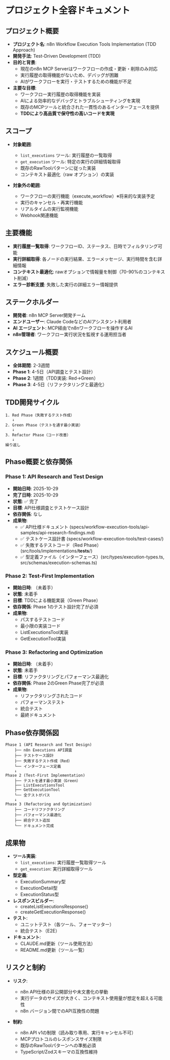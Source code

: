# プロジェクト全容ドキュメント

## プロジェクト概要
- **プロジェクト名**: n8n Workflow Execution Tools Implementation (TDD Approach)
- **開発手法**: Test-Driven Development (TDD)
- **目的と背景**:
  - 現在のn8n MCP Serverはワークフローの作成・更新・削除のみ対応
  - 実行履歴の取得機能がないため、デバッグが困難
  - AIがワークフローを実行・テストするための機能が不足
- **主要な目標**:
  - ワークフロー実行履歴の取得機能を実装
  - AIによる効率的なデバッグとトラブルシューティングを実現
  - 既存のMCPツールと統合された一貫性のあるインターフェースを提供
  - **TDDにより高品質で保守性の高いコードを実現**

## スコープ
- **対象範囲**:
  - `list_executions` ツール: 実行履歴の一覧取得
  - `get_execution` ツール: 特定の実行の詳細情報取得
  - 既存のRawToolパターンに従った実装
  - コンテキスト最適化（raw オプション）の実装

- **対象外の範囲**:
  - ワークフローの実行機能（execute_workflow）※将来的な実装予定
  - 実行のキャンセル・再実行機能
  - リアルタイムの実行監視機能
  - Webhook関連機能

## 主要機能
- **実行履歴一覧取得**: ワークフローID、ステータス、日時でフィルタリング可能
- **実行詳細取得**: 各ノードの実行結果、エラーメッセージ、実行時間を含む詳細情報
- **コンテキスト最適化**: rawオプションで情報量を制御（70-90%のコンテキスト削減）
- **エラー診断支援**: 失敗した実行の詳細エラー情報提供

## ステークホルダー
- **開発者**: n8n MCP Server開発チーム
- **エンドユーザー**: Claude CodeなどのAIアシスタント利用者
- **AI エージェント**: MCP経由でn8nワークフローを操作するAI
- **n8n管理者**: ワークフロー実行状況を監視する運用担当者

## スケジュール概要
- **全体期間**: 2-3週間
- **Phase 1**: 4-5日（API調査とテスト設計）
- **Phase 2**: 1週間（TDD実装: Red→Green）
- **Phase 3**: 4-5日（リファクタリングと最適化）

## TDD開発サイクル
```
1. Red Phase（失敗するテスト作成）
   ↓
2. Green Phase（テストを通す最小実装）
   ↓
3. Refactor Phase（コード改善）
   ↓
繰り返し
```

## Phase概要と依存関係

### Phase 1: API Research and Test Design
- **開始日時**: 2025-10-29
- **完了日時**: 2025-10-29
- **状態**: ✅ 完了
- **目標**: API仕様調査とテストケース設計
- **依存関係**: なし
- **成果物**:
  - ✅ API仕様ドキュメント (specs/workflow-execution-tools/api-samples/api-research-findings.md)
  - ✅ テストケース設計書 (specs/workflow-execution-tools/test-cases/)
  - ✅ 失敗するテストコード（Red Phase）(src/tools/implementations/__tests__/)
  - ✅ 型定義ファイル（インターフェース）(src/types/execution-types.ts, src/schemas/execution-schemas.ts)

### Phase 2: Test-First Implementation
- **開始日時**: （未着手）
- **状態**: 未着手
- **目標**: TDDによる機能実装（Green Phase）
- **依存関係**: Phase 1のテスト設計完了が必須
- **成果物**:
  - パスするテストコード
  - 最小限の実装コード
  - ListExecutionsTool実装
  - GetExecutionTool実装

### Phase 3: Refactoring and Optimization
- **開始日時**: （未着手）
- **状態**: 未着手
- **目標**: リファクタリングとパフォーマンス最適化
- **依存関係**: Phase 2のGreen Phase完了が必須
- **成果物**:
  - リファクタリングされたコード
  - パフォーマンステスト
  - 統合テスト
  - 最終ドキュメント

## Phase依存関係図
```
Phase 1 (API Research and Test Design)
    ├── n8n Executions API調査
    ├── テストケース設計
    ├── 失敗するテスト作成（Red）
    └── インターフェース定義
    ↓
Phase 2 (Test-First Implementation)
    ├── テストを通す最小実装（Green）
    ├── ListExecutionsTool
    ├── GetExecutionTool
    └── 全テストがパス
    ↓
Phase 3 (Refactoring and Optimization)
    ├── コードリファクタリング
    ├── パフォーマンス最適化
    ├── 統合テスト追加
    └── ドキュメント完成
```

## 成果物
- **ツール実装**:
  - `list_executions`: 実行履歴一覧取得ツール
  - `get_execution`: 実行詳細取得ツール
- **型定義**:
  - ExecutionSummary型
  - ExecutionDetail型
  - ExecutionStatus型
- **レスポンスビルダー**:
  - createListExecutionsResponse()
  - createGetExecutionResponse()
- **テスト**:
  - ユニットテスト（各ツール、フォーマッター）
  - 統合テスト（E2E）
- **ドキュメント**:
  - CLAUDE.md更新（ツール使用方法）
  - README.md更新（ツール一覧）

## リスクと制約
- **リスク**:
  - n8n API仕様の非公開部分や未文書化の挙動
  - 実行データのサイズが大きく、コンテキスト使用量が想定を超える可能性
  - n8n バージョン間でのAPI互換性の問題

- **制約**:
  - n8n API v1の制限（読み取り専用、実行キャンセル不可）
  - MCPプロトコルのレスポンスサイズ制限
  - 既存のRawToolパターンへの準拠必須
  - TypeScript/Zodスキーマの互換性維持
